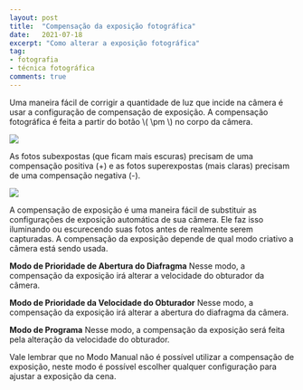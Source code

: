 ```yaml
---
layout: post
title:  "Compensação da exposição fotográfica"
date:   2021-07-18
excerpt: "Como alterar a exposição fotográfica"
tag:
- fotografia
- técnica fotográfica
comments: true
---
```

Uma maneira fácil de corrigir a quantidade de luz que incide na câmera é usar a configuração de compensação de exposição. A compensação fotográfica é feita a partir do botão \\( \pm \\) no corpo da câmera.

<img src="https://i.imgur.com/i1JTfji.png"/>

As fotos subexpostas (que ficam mais escuras) precisam de uma compensação positiva (+) e as fotos superexpostas (mais claras) precisam de uma compensação negativa (-).

<img src="https://i.imgur.com/LTzWHo1.png"/>

A compensação de exposição é uma maneira fácil de substituir as configurações de exposição automática de sua câmera. Ele faz isso iluminando ou escurecendo suas fotos antes de realmente serem capturadas. A compensação da exposição depende de qual modo criativo a câmera está sendo usada.

**Modo de Prioridade de Abertura do Diafragma**
Nesse modo, a compensação da exposição irá alterar a velocidade do obturador da câmera.

**Modo de Prioridade da Velocidade do Obturador**
Nesse modo, a compensação da exposição irá alterar a abertura do diafragma da câmera.

**Modo de Programa**
Nesse modo, a compensação da exposição será feita pela alteração da velocidade do obturador.

Vale lembrar que no Modo Manual não é possível utilizar a compensação de exposição, neste modo é possível escolher qualquer configuração para ajustar a exposição da cena.
